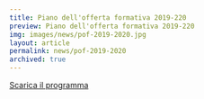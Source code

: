 ```yaml
---
title: Piano dell'offerta formativa 2019-220
preview: Piano dell'offerta formativa 2019-220
img: images/news/pof-2019-2020.jpg
layout: article
permalink: news/pof-2019-2020
archived: true
---
```


[Scarica il programma](../../images/news/pof-2019-2020.pdf)
